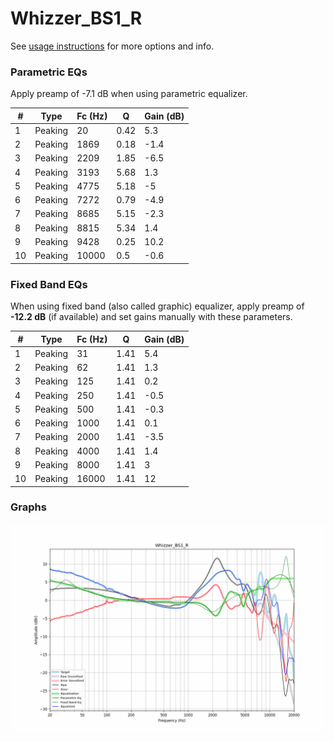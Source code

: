 # Whizzer_BS1_R
See [usage instructions](https://github.com/jaakkopasanen/AutoEq#usage) for more options and info.

### Parametric EQs
Apply preamp of -7.1 dB when using parametric equalizer.

|   # | Type    |   Fc (Hz) |    Q |   Gain (dB) |
|-----|---------|-----------|------|-------------|
|   1 | Peaking |        20 | 0.42 |         5.3 |
|   2 | Peaking |      1869 | 0.18 |        -1.4 |
|   3 | Peaking |      2209 | 1.85 |        -6.5 |
|   4 | Peaking |      3193 | 5.68 |         1.3 |
|   5 | Peaking |      4775 | 5.18 |        -5   |
|   6 | Peaking |      7272 | 0.79 |        -4.9 |
|   7 | Peaking |      8685 | 5.15 |        -2.3 |
|   8 | Peaking |      8815 | 5.34 |         1.4 |
|   9 | Peaking |      9428 | 0.25 |        10.2 |
|  10 | Peaking |     10000 | 0.5  |        -0.6 |

### Fixed Band EQs
When using fixed band (also called graphic) equalizer, apply preamp of **-12.2 dB** (if available) and set gains manually with these parameters.

|   # | Type    |   Fc (Hz) |    Q |   Gain (dB) |
|-----|---------|-----------|------|-------------|
|   1 | Peaking |        31 | 1.41 |         5.4 |
|   2 | Peaking |        62 | 1.41 |         1.3 |
|   3 | Peaking |       125 | 1.41 |         0.2 |
|   4 | Peaking |       250 | 1.41 |        -0.5 |
|   5 | Peaking |       500 | 1.41 |        -0.3 |
|   6 | Peaking |      1000 | 1.41 |         0.1 |
|   7 | Peaking |      2000 | 1.41 |        -3.5 |
|   8 | Peaking |      4000 | 1.41 |         1.4 |
|   9 | Peaking |      8000 | 1.41 |         3   |
|  10 | Peaking |     16000 | 1.41 |        12   |

### Graphs
![](./Whizzer_BS1_R.png)
